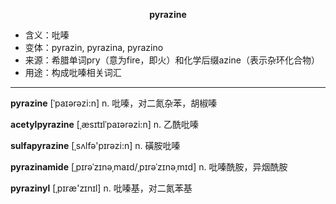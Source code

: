
**<center>pyrazine</center>**

- <span class="definition">含义：吡嗪</span>
- <span class="definition">变体：pyrazin, pyrazina, pyrazino</span>
- <span class="definition">来源：希腊单词pry（意为fire，即火）和化学后缀azine（表示杂环化合物）</span>
- <span class="definition">用途：构成吡嗪相关词汇</span>

---

<span class="vocabulary">**pyrazine**</span> [ˈpaɪərəzi:n] n. 吡嗪，对二氮杂苯，胡椒嗪

<span class="vocabulary">**acetylpyrazine**</span> [ˌæsɪtɪlˈpaɪərəzi:n] n. 乙酰吡嗪

<span class="vocabulary">**sulfapyrazine**</span> [ˌsʌlfə'pɪrəzi:n] n. 磺胺吡嗪

<span class="vocabulary">**pyrazinamide**</span> [ˌpɪrəˈzɪnəˌmaɪd/ˌpɪrəˈzɪnəˌmɪd] n. 吡嗪酰胺，异烟酰胺

<span class="vocabulary">**pyrazinyl**</span> [ˌpɪræ'zɪnɪl] n. 吡嗪基，对二氮苯基
